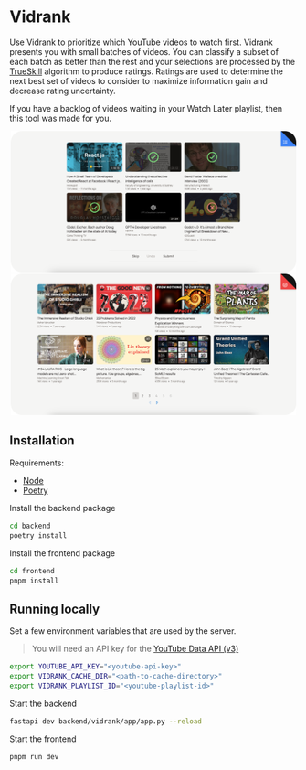 # Vidrank

Use Vidrank to prioritize which YouTube videos to watch first. Vidrank presents you with small batches of videos. You can classify a subset of each batch as better than the rest and your selections are processed by the [TrueSkill](https://www.microsoft.com/en-us/research/project/trueskill-ranking-system/) algorithm to produce ratings. Ratings are used to determine the next best set of videos to consider to maximize information gain and decrease rating uncertainty.

If you have a backlog of videos waiting in your Watch Later playlist, then this tool was made for you.

<div align="center">
  <img src="assets/main.png" width=500>
  <img src="assets/ratings.png" width=500>
</div>

## Installation

Requirements:

- [Node](https://nodejs.org/en/download)
- [Poetry](https://python-poetry.org/)

Install the backend package

```bash
cd backend
poetry install
```

Install the frontend package

```bash
cd frontend
pnpm install
```

## Running locally

Set a few environment variables that are used by the server.

> You will need an API key for the [YouTube Data API (v3)](https://developers.google.com/youtube/v3)

```bash
export YOUTUBE_API_KEY="<youtube-api-key>"
export VIDRANK_CACHE_DIR="<path-to-cache-directory>"
export VIDRANK_PLAYLIST_ID="<youtube-playlist-id>"
```

Start the backend

```bash
fastapi dev backend/vidrank/app/app.py --reload
```

Start the frontend

```bash
pnpm run dev
```
